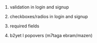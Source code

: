 1. validation in login and signup

2. checkboxes/radios in login and signup

3. required fields

4. b2yet l popovers (m7taga ebram/mazen)
